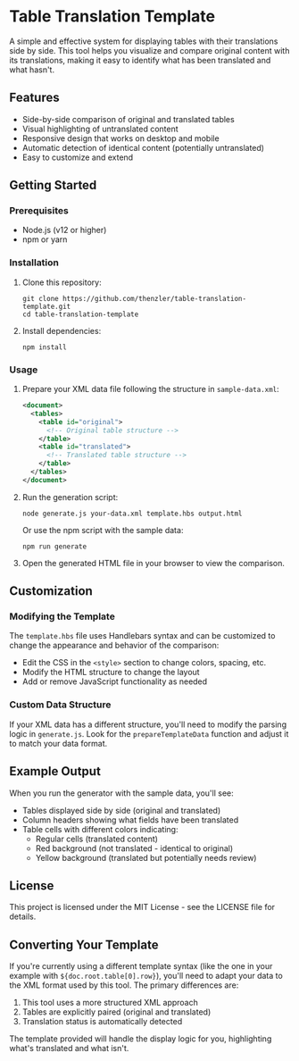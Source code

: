 # Table Translation Template

A simple and effective system for displaying tables with their translations side by side. This tool helps you visualize and compare original content with its translations, making it easy to identify what has been translated and what hasn't.

## Features

- Side-by-side comparison of original and translated tables
- Visual highlighting of untranslated content
- Responsive design that works on desktop and mobile
- Automatic detection of identical content (potentially untranslated)
- Easy to customize and extend

## Getting Started

### Prerequisites

- Node.js (v12 or higher)
- npm or yarn

### Installation

1. Clone this repository:
   ```
   git clone https://github.com/thenzler/table-translation-template.git
   cd table-translation-template
   ```

2. Install dependencies:
   ```
   npm install
   ```

### Usage

1. Prepare your XML data file following the structure in `sample-data.xml`:
   ```xml
   <document>
     <tables>
       <table id="original">
         <!-- Original table structure -->
       </table>
       <table id="translated">
         <!-- Translated table structure -->
       </table>
     </tables>
   </document>
   ```

2. Run the generation script:
   ```
   node generate.js your-data.xml template.hbs output.html
   ```

   Or use the npm script with the sample data:
   ```
   npm run generate
   ```

3. Open the generated HTML file in your browser to view the comparison.

## Customization

### Modifying the Template

The `template.hbs` file uses Handlebars syntax and can be customized to change the appearance and behavior of the comparison:

- Edit the CSS in the `<style>` section to change colors, spacing, etc.
- Modify the HTML structure to change the layout
- Add or remove JavaScript functionality as needed

### Custom Data Structure

If your XML data has a different structure, you'll need to modify the parsing logic in `generate.js`. Look for the `prepareTemplateData` function and adjust it to match your data format.

## Example Output

When you run the generator with the sample data, you'll see:

- Tables displayed side by side (original and translated)
- Column headers showing what fields have been translated
- Table cells with different colors indicating:
  - Regular cells (translated content)
  - Red background (not translated - identical to original)
  - Yellow background (translated but potentially needs review)

## License

This project is licensed under the MIT License - see the LICENSE file for details.

## Converting Your Template

If you're currently using a different template syntax (like the one in your example with `${doc.root.table[0].row}`), you'll need to adapt your data to the XML format used by this tool. The primary differences are:

1. This tool uses a more structured XML approach
2. Tables are explicitly paired (original and translated)
3. Translation status is automatically detected

The template provided will handle the display logic for you, highlighting what's translated and what isn't.
